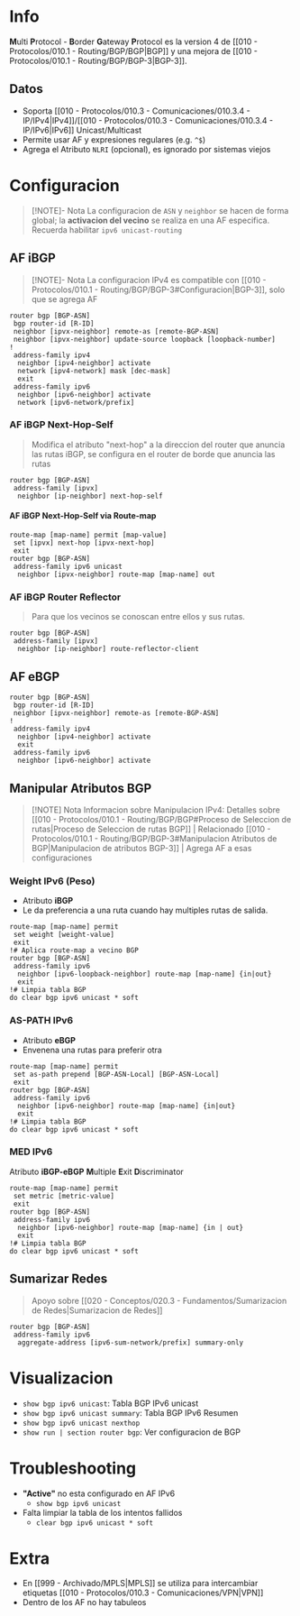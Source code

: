# Info
**M**ulti **P**rotocol - **B**order **G**ateway **P**rotocol es la version 4 de [[010 - Protocolos/010.1 - Routing/BGP/BGP|BGP]] y una mejora de [[010 - Protocolos/010.1 - Routing/BGP/BGP-3|BGP-3]].

## Datos
- Soporta [[010 - Protocolos/010.3 - Comunicaciones/010.3.4 - IP/IPv4|IPv4]]/[[010 - Protocolos/010.3 - Comunicaciones/010.3.4 - IP/IPv6|IPv6]] Unicast/Multicast
- Permite usar AF y expresiones regulares (e.g. `^$`)
- Agrega el Atributo `NLRI` (opcional), es ignorado por sistemas viejos

# Configuracion
> [!NOTE]- Nota
> La configuracion de `ASN` y `neighbor` se hacen de forma global; la **activacion del vecino** se realiza en una AF especifica.
> Recuerda habilitar `ipv6 unicast-routing`
## AF iBGP
> [!NOTE]- Nota
> La configuracion IPv4 es compatible con [[010 - Protocolos/010.1 - Routing/BGP/BGP-3#Configuracion|BGP-3]], solo que se agrega AF
```
router bgp [BGP-ASN]
 bgp router-id [R-ID]
 neighbor [ipvx-neighbor] remote-as [remote-BGP-ASN]
 neighbor [ipvx-neighbor] update-source loopback [loopback-number]
!
 address-family ipv4
  neighbor [ipv4-neighbor] activate
  network [ipv4-network] mask [dec-mask]
  exit
 address-family ipv6
  neighbor [ipv6-neighbor] activate
  network [ipv6-network/prefix]
```

### AF iBGP Next-Hop-Self
> Modifica el atributo "next-hop" a la direccion del router que anuncia las rutas iBGP, se configura en el router de borde que anuncia las rutas
```
router bgp [BGP-ASN]
 address-family [ipvx]
  neighbor [ip-neighbor] next-hop-self
```
#### AF iBGP Next-Hop-Self via Route-map
```
route-map [map-name] permit [map-value]
 set [ipvx] next-hop [ipvx-next-hop]
 exit
router bgp [BGP-ASN]
 address-family ipv6 unicast
  neighbor [ipvx-neighbor] route-map [map-name] out
```
### AF iBGP Router Reflector
> Para que los vecinos se conoscan entre ellos y sus rutas.
```
router bgp [BGP-ASN]
 address-family [ipvx]
  neighbor [ip-neighbor] route-reflector-client
```
## AF eBGP
```
router bgp [BGP-ASN]
 bgp router-id [R-ID]
 neighbor [ipvx-neighbor] remote-as [remote-BGP-ASN]
!
 address-family ipv4
  neighbor [ipv4-neighbor] activate
  exit
 address-family ipv6
  neighbor [ipv6-neighbor] activate
```

## Manipular Atributos BGP
> [!NOTE] Nota
> Informacion sobre Manipulacion IPv4: Detalles sobre [[010 - Protocolos/010.1 - Routing/BGP/BGP#Proceso de Seleccion de rutas|Proceso de Seleccion de rutas BGP]] | Relacionado [[010 - Protocolos/010.1 - Routing/BGP/BGP-3#Manipulacion Atributos de BGP|Manipulacion de atributos BGP-3]] | Agrega AF a esas configuraciones
### Weight IPv6 (Peso)
- Atributo **iBGP**
- Le da preferencia a una ruta cuando hay multiples rutas de salida.
```
route-map [map-name] permit
 set weight [weight-value]
 exit
!# Aplica route-map a vecino BGP
router bgp [BGP-ASN]
 address-family ipv6
  neighbor [ipv6-loopback-neighbor] route-map [map-name] {in|out}
  exit
!# Limpia tabla BGP
do clear bgp ipv6 unicast * soft
```
### AS-PATH IPv6
- Atributo **eBGP**
- Envenena una rutas para preferir otra
```
route-map [map-name] permit
 set as-path prepend [BGP-ASN-Local] [BGP-ASN-Local]
 exit
router bgp [BGP-ASN]
 address-family ipv6
  neighbor [ipv6-neighbor] route-map [map-name] {in|out}
  exit
!# Limpia tabla BGP
do clear bgp ipv6 unicast * soft
```
### MED IPv6
Atributo **iBGP-eBGP**
**M**ultiple **E**xit **D**iscriminator
```
route-map [map-name] permit
 set metric [metric-value]
 exit
router bgp [BGP-ASN]
 address-family ipv6
  neighbor [ipv6-neighbor] route-map [map-name] {in | out}
  exit
!# Limpia tabla BGP
do clear bgp ipv6 unicast * soft
```

## Sumarizar Redes
> Apoyo sobre [[020 - Conceptos/020.3 - Fundamentos/Sumarizacion de Redes|Sumarizacion de Redes]]
```
router bgp [BGP-ASN]
 address-family ipv6
  aggregate-address [ipv6-sum-network/prefix] summary-only
```

# Visualizacion
- `show bgp ipv6 unicast`: Tabla BGP IPv6 unicast
- `show bgp ipv6 unicast summary`: Tabla BGP IPv6 Resumen
- `show bgp ipv6 unicast nexthop`
- `show run | section router bgp`: Ver configuracion de BGP

# Troubleshooting
- **"Active"** no esta configurado en AF IPv6
	- `show bgp ipv6 unicast`
- Falta limpiar la tabla de los intentos fallidos
	- `clear bgp ipv6 unicast * soft`

# Extra
- En [[999 - Archivado/MPLS|MPLS]] se utiliza para intercambiar etiquetas [[010 - Protocolos/010.3 - Comunicaciones/VPN|VPN]] 
- Dentro de los AF no hay tabuleos

